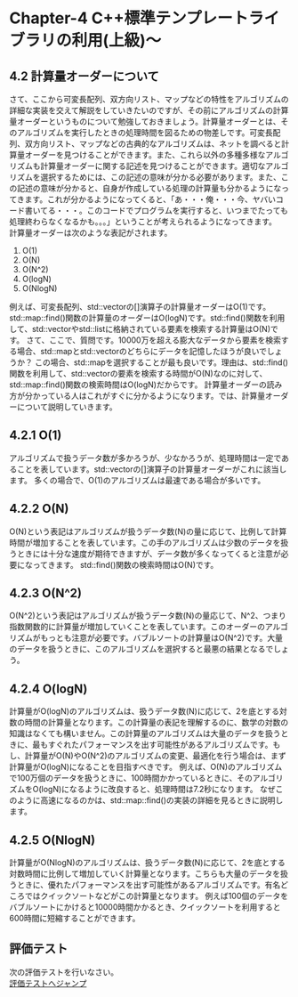 # Chapter-4 C++標準テンプレートライブラリの利用(上級)～



## 4.2 計算量オーダーについて
さて、ここから可変長配列、双方向リスト、マップなどの特性をアルゴリズムの詳細な実装を交えて解説をしていきたいのですが、その前にアルゴリズムの計算量オーダーというものについて勉強しておきましょう。計算量オーダーとは、そのアルゴリズムを実行したときの処理時間を図るための物差しです。可変長配列、双方向リスト、マップなどの古典的なアルゴリズムは、ネットを調べると計算量オーダーを見つけることができます。また、これら以外の多種多様なアルゴリズムも計算量オーダーに関する記述を見つけることができます。適切なアルゴリズムを選択するためには、この記述の意味が分かる必要があります。また、この記述の意味が分かると、自身が作成している処理の計算量も分かるようになってきます。これが分かるようになってくると、「あ・・・俺・・・今、ヤバいコード書いてる・・・。このコードでプログラムを実行すると、いつまでたっても処理終わらなくなるかも。。。」ということが考えられるようになってきます。</br>
計算量オーダーは次のような表記がされます。
1. O(1)
2. O(N)
3. O(N^2)
4. O(logN)
5. O(NlogN)

例えば、可変長配列、std::vectorの[]演算子の計算量オーダーはO(1)です。std::map::find()関数の計算量のオーダーはO(logN)です。std::find()関数を利用して、std::vectorやstd::listに格納されている要素を検索する計算量はO(N)です。
さて、ここで、質問です。10000万を超える膨大なデータから要素を検索する場合、std::mapとstd::vectorのどちらにデータを記憶したほうが良いでしょうか？
この場合、std::mapを選択することが最も良いです。理由は、std::find()関数を利用して、std::vectorの要素を検索する時間がO(N)なのに対して、std::map::find()関数の検索時間はO(logN)だからです。
計算量オーダーの読み方が分かっている人はこれがすぐに分かるようになります。では、計算量オーダーについて説明していきます。

## 4.2.1 O(1)
アルゴリズムで扱うデータ数が多かろうが、少なかろうが、処理時間は一定であることを表しています。std::vectorの[]演算子の計算量オーダーがこれに該当します。
多くの場合で、O(1)のアルゴリズムは最速である場合が多いです。

## 4.2.2 O(N)
O(N)という表記はアルゴリズムが扱うデータ数(N)の量に応じて、比例して計算時間が増加することを表しています。この手のアルゴリズムは少数のデータを扱うときには十分な速度が期待できますが、データ数が多くなってくると注意が必要になってきます。
std::find()関数の検索時間はO(N)です。

## 4.2.3 O(N^2)
O(N^2)という表記はアルゴリズムが扱うデータ数(N)の量応じて、N^2、つまり指数関数的に計算量が増加していくことを表しています。このオーダーのアルゴリズムがもっとも注意が必要です。バブルソートの計算量はO(N^2)です。大量のデータを扱うときに、このアルゴリズムを選択すると最悪の結果となるでしょう。

## 4.2.4 O(logN)
計算量がO(logN)のアルゴリズムは、扱うデータ数(N)に応じて、2を底とする対数の時間の計算量となります。この計算量の表記を理解するのに、数学の対数の知識はなくても構いません。この計算量のアルゴリズムは大量のデータを扱うときに、最もすぐれたパフォーマンスを出す可能性があるアルゴリズムです。もし、計算量がO(N)やO(N^2)のアルゴリズムの変更、最適化を行う場合は、まず計算量がO(logN)になることを目指すべきです。
例えば、O(N)のアルゴリズムで100万個のデータを扱うときに、100時間かかっているときに、そのアルゴリズムをO(logN)になるように改良すると、処理時間は7.2秒になります。
なぜこのように高速になるのかは、std::map::find()の実装の詳細を見るときに説明します。

## 4.2.5 O(NlogN)
計算量がO(NlogN)のアルゴリズムは、扱うデータ数(N)に応じて、2を底とする対数時間に比例して増加していく計算量となります。こちらも大量のデータを扱うときに、優れたパフォーマンスを出す可能性があるアルゴリズムです。有名どころではクイックソートなどがこの計算量となります。
例えば100個のデータをバブルソートにかけると10000時間かかるとき、クイックソートを利用すると600時間に短縮することができます。


## 評価テスト
次の評価テストを行いなさい。</br>
[評価テストへジャンプ](https://docs.google.com/forms/d/e/1FAIpQLSe-1KAfhCLHtsSJbB-5nA1PeCXRe19HQvLtgf5EL0nkJ7yLiw/viewform?usp=sf_link)
</br>